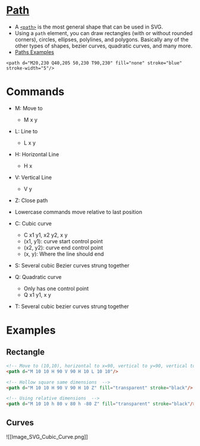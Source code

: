 # [Path](https://developer.mozilla.org/en-US/docs/Web/SVG/Tutorial/Basic_Shapes#path)

- A [`<path>`](https://developer.mozilla.org/en-US/docs/Web/SVG/Element/path) is the most general shape that can be used in SVG. 
- Using a `path` element, you can draw rectangles (with or without rounded corners), circles, ellipses, polylines, and polygons. Basically any of the other types of shapes, bezier curves, quadratic curves, and many more.
- [Paths Examples](https://developer.mozilla.org/en-US/docs/Web/SVG/Tutorial/Paths)

```
<path d="M20,230 Q40,205 50,230 T90,230" fill="none" stroke="blue" stroke-width="5"/>
```

# Commands

- M: Move to
	-  M x y
- L: Line to
	- L x y
- H: Horizontal Line
	- H x
- V: Vertical Line
	- V y
- Z: Close path

- Lowercase commands move relative to last position

- C: Cubic curve
	- C x1 y1, x2 y2, x y
	-  (x1, y1): curve start control point
	-  (x2, y2): curve end control point
	- (x, y): Where the line should end
- S: Several cubic Bezier curves strung together

- Q: Quadratic curve
	- Only has one control point
	- Q x1 y1, x y
- T: Several cubic bezier curves strung together

# Examples

## Rectangle
```HTML
<!-- Move to (10,10), horizontal to x=90, vertical to y=90, vertical to x=10, line to (10,10)  -->
<path d="M 10 10 H 90 V 90 H 10 L 10 10"/>

<!-- Hollow square same dimensions  -->
<path d="M 10 10 H 90 V 90 H 10 Z" fill="transparent" stroke="black"/>

<!-- Using relative dimensions  -->
<path d="M 10 10 h 80 v 80 h -80 Z" fill="transparent" stroke="black"/>
```

## Curves

![[Image_SVG_Cubic_Curve.png]]